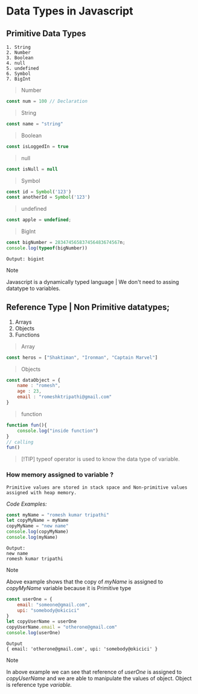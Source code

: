 # Data Types in Javascript
## Primitive Data Types
    1. String
    2. Number
    3. Boolean
    4. null
    5. undefined
    6. Symbol
    7. BigInt

> Number 
```Javascript
const num = 100 // Declaration
```

> String
```Javascript
const name = "string"
```

> Boolean
```Javascript
const isLoggedIn = true
```

> null
```js
const isNull = null
```

> Symbol
```js
const id = Symbol('123')
const anotherId = Symbol('123')
```

> undefined
```js
const apple = undefined;
```

> BigInt
```js
const bigNumber = 283474565837456483674567n;
console.log(typeof(bigNumber))
```
    Output: bigint

> [!NOTE] 
> Javascript is a dynamically typed language | We don't need to assing datatype to variables.

## Reference Type | Non Primitive datatypes;
1. Arrays
2. Objects
3. Functions

> Array
```js
const heros = ["Shaktiman", "Ironman", "Captain Marvel"]
```

> Objects
```js
const dataObject = {
    name : "romesh",
    age : 23,
    email : "romeshktripathi@gmail.com"
}
```

> function
```js
function fun(){
    console.log("inside function")
}
// calling 
fun()
```

> [!TIP] typeof operator is used to know the data type of variable.


### How memory assigned to variable ?

    Primitive values are stored in stack space and Non-primitive values assigned with heap memory.

*Code Examples:*
```js
const myName = "romesh kumar tripathi"
let copyMyName = myName
copyMyName = "new name"
console.log(copyMyName)
console.log(myName)
```
    Output:
    new name
    romesh kumar tripathi
> [!NOTE] 
> Above example shows that the copy of *myName* is assigned to *copyMyName* variable because it is Primitive type

```js
const userOne = {
    email: "someone@gmail.com",
    upi: "somebody@okicici"
}
let copyUserName = userOne
copyUserName.email = "otherone@gmail.com"
console.log(userOne)
```
    Output
    { email: 'otherone@gmail.com', upi: 'somebody@okicici' }

> [!NOTE]
> In above example we can see that reference of *userOne* is assigned to *copyUserName* and we are able to manipulate the values of object. Object is reference type *variable.*




